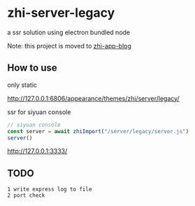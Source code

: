 # zhi-server-legacy
a ssr solution using electron bundled node

Note: this project is moved to [zhi-app-blog](https://github.com/terwer/zhi/tree/main/apps/zhi-app-blog)

## How to use

only static

http://127.0.0.1:6806/appearance/themes/zhi/server/legacy/

ssr for siyuan console

```js
// siyuan console
const server = await zhiImport("/server/legacy/server.js")
server()
```

http://127.0.0.1:3333/

## TODO

```
1 write express log to file
2 port check
```
